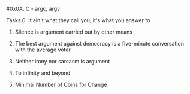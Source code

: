 #0x0A. C - argc, argv

Tasks
0. It ain't what they call you, it's what you answer to

1. Silence is argument carried out by other means

2. The best argument against democracy is a five-minute conversation with the average voter

3. Neither irony nor sarcasm is argument

4. To infinity and beyond

5. Minimal Number of Coins for Change

